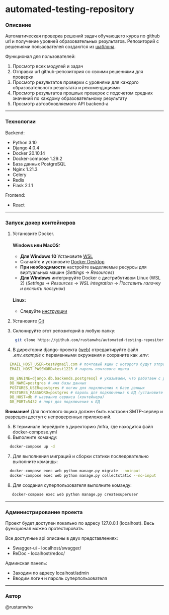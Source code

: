 # automated-testing-repository

### Описание
Автоматическая проверка решений задач обучающего курса по github url и получение уровней образовательных результатов. Репозиторий с решениями пользователей создаются из [шаблона](https://github.com/rustamwho/solutions_template).

Функционал для пользователей:
1) Просмотр всех модулей и задач
2) Отправка url github-репозитория со своими решениями для проверки
3) Просмотр результатов проверки с уровнями для каждого образовательного результата и рекомендациями
4) Просмотр результатов прошлых проверок с подсчетом средних значений по каждому образовательному результату
5) Просмотр автообновляемого API backend-а 

---
### Технологии
Backend:
- Python 3.10
- Django 4.0.4
- Docker 20.10.14
- Docker-compose 1.29.2
- База данных PostgreSQL
- Nginx 1.21.3
- Celery 
- Redis
- Flask 2.1.1

Frontend:
- React

---
### Запуск докер контейнеров
1. Установите Docker.

   #### Windows или MacOS:
    * **Для Windows 10** Установите [WSL](https://docs.microsoft.com/ru-ru/windows/wsl/install-win10)
    * Скачайте и установите [Docker Desktop](https://www.docker.com/products/docker-desktop)
    * **При необходимости** настройте выделяемые ресурсы для виртуальных машин (_Settings_ -> _Resources_)
   * **Для Windows** интегрируйте Docker с дистрибутивом Linux (WSL 2) (_Settings_ -> _Resources_ -> _WSL integration_ -> _Поставить галочку и вклюить ползунок_)
   
   #### Linux:
   * Следуйте [инструкции](https://docs.docker.com/engine/install/ubuntu/)
   
2. Установите [Git](https://git-scm.com/book/ru/v2/%D0%92%D0%B2%D0%B5%D0%B4%D0%B5%D0%BD%D0%B8%D0%B5-%D0%A3%D1%81%D1%82%D0%B0%D0%BD%D0%BE%D0%B2%D0%BA%D0%B0-Git)
3. Склонируйте этот репозиторий в любую папку:
   ```bash
    git clone https://github.com/rustamwho/automated-testing-repository.git
   ```
4. В директории django-проекта ([web](./web)) отредактируйте файл *.env_example* с переменными окружения и сохраните как *.env*:
```yaml
  EMAIL_HOST_USER=test@gmail.com # почтовый ящик с которого будут отправляться письма для активации
  EMAIL_HOST_PASSWORD=test1223 # пароль почтового ящика
  
  DB_ENGINE=django.db.backends.postgresql # указываем, что работаем с postgresql
  DB_NAME=postgres # имя базы данных
  POSTGRES_USER=postgres # логин для подключения к базе данных
  POSTGRES_PASSWORD=postgres # пароль для подключения к БД (установите свой)
  DB_HOST=db # название сервиса (контейнера)
  DB_PORT=5432 # порт для подключения к БД
```
**Внимание!** Для почтового ящика должен быть настроен SMTP-сервер и разрешен доступ с непроверенных приложений.

5. В терминале перейдите в директорию /infra, где находится файл docker-compose.yml
6. Выполните команду:
```bash
  docker-compose up -d
```
7. Для выполнения миграций и сборки статики последовательно выполните команды:
```bash
  docker-compose exec web python manage.py migrate --noinput
  docker-compose exec web python manage.py collectstatic --no-input
```
8. Для создания суперпользователя выполните команду:
```bash
   docker-compose exec web python manage.py createsuperuser
```

---
### Администрирование проекта
Проект будет доступен локально по адресу 127.0.0.1 (localhost). Весь функционал можно протестировать. 

Все доступные api описаны в двух представлениях:
- Swagger-ui - localhost/swagger/
- ReDoc - localhost/redoc/

Админская панель:
- Заходим по адресу localhost/admin
- Вводим логин и пароль суперпользователя
---
### Автор
@rustamwho


